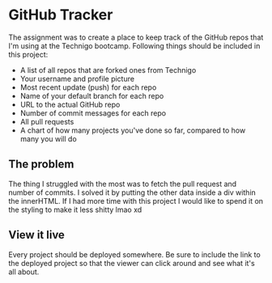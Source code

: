 # GitHub Tracker

The assignment was to create a place to keep track of the GitHub repos that I'm using at the Technigo bootcamp. Following things should be included in this project:
- A list of all repos that are forked ones from Technigo
- Your username and profile picture
- Most recent update (push) for each repo
- Name of your default branch for each repo
- URL to the actual GitHub repo
- Number of commit messages for each repo
- All pull requests
- A chart of how many projects you've done so far, compared to how many you will do

## The problem

The thing I struggled with the most was to fetch the pull request and number of commits. I solved it by putting the other data inside a div within the innerHTML.
If I had more time with this project I would like to spend it on the styling to make it less shitty lmao xd

## View it live

Every project should be deployed somewhere. Be sure to include the link to the deployed project so that the viewer can click around and see what it's all about.
